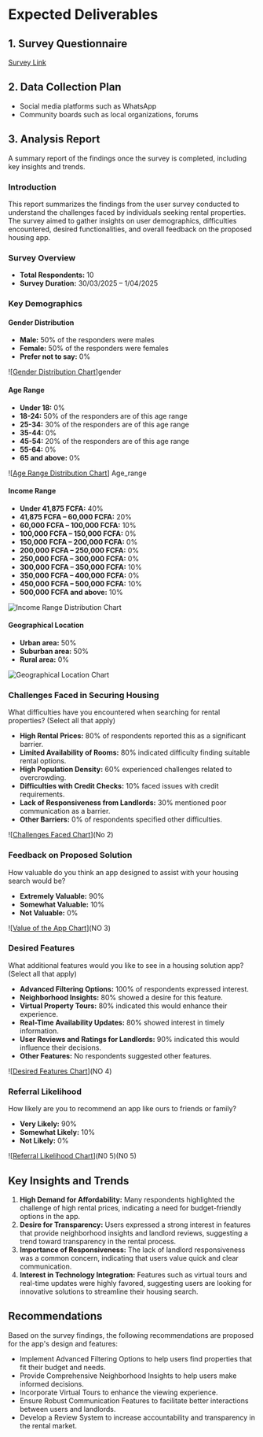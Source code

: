 # Expected Deliverables

## 1. Survey Questionnaire
[Survey Link](https://docs.google.com/forms/d/e/1FAIpQLSepxXy1k-g4GlGRR0diLpj5B4m2pSrbl-8uGjutY8P2q4z6eQ/viewform?usp=header)

## 2. Data Collection Plan
- Social media platforms such as WhatsApp
- Community boards such as local organizations, forums

## 3. Analysis Report
A summary report of the findings once the survey is completed, including key insights and trends.

### Introduction
This report summarizes the findings from the user survey conducted to understand the challenges faced by individuals seeking rental properties. The survey aimed to gather insights on user demographics, difficulties encountered, desired functionalities, and overall feedback on the proposed housing app.

### Survey Overview
- **Total Respondents:** 10
- **Survey Duration:** 30/03/2025 – 1/04/2025

### Key Demographics

#### Gender Distribution
- **Male:** 50% of the responders were males
- **Female:** 50% of the responders were females
- **Prefer not to say:** 0%

![[Gender Distribution Chart](https://github.com/RositaChi/Documents/commit/6c5fbf4fd5d2d5d2aa6e896e0610410ee812b2ca#diff-7d8e49f1696cc05f65a4b5cb0d42e695db4421efe28a46ce07bad34c485d65c4)]gender

#### Age Range
- **Under 18:** 0%
- **18-24:** 50% of the responders are of this age range
- **25-34:** 30% of the responders are of this age range
- **35-44:** 0%
- **45-54:** 20% of the responders are of this age range
- **55-64:** 0%
- **65 and above:** 0%

![[Age Range Distribution Chart](https://github.com/RositaChi/Documents/commit/6c5fbf4fd5d2d5d2aa6e896e0610410ee812b2ca#diff-a025cfd7c3e99f3db75024eefe46868c79cdfa7bc04dba033487653110267b5f)] Age_range

#### Income Range
- **Under 41,875 FCFA:** 40%
- **41,875 FCFA – 60,000 FCFA:** 20%
- **60,000 FCFA – 100,000 FCFA:** 10%
- **100,000 FCFA – 150,000 FCFA:** 0%
- **150,000 FCFA – 200,000 FCFA:** 0%
- **200,000 FCFA – 250,000 FCFA:** 0%
- **250,000 FCFA – 300,000 FCFA:** 0%
- **300,000 FCFA – 350,000 FCFA:** 10%
- **350,000 FCFA – 400,000 FCFA:** 0%
- **450,000 FCFA – 500,000 FCFA:** 10%
- **500,000 FCFA and above:** 10%

![[Income Range Distribution Chart](https://github.com/RositaChi/Documents/commit/6c5fbf4fd5d2d5d2aa6e896e0610410ee812b2ca#diff-916fb3968800afc479158150e215d856b8753a7552a452becb9aee63f55dc088)](Income_range)

#### Geographical Location
- **Urban area:** 50%
- **Suburban area:** 50%
- **Rural area:** 0%

![[Geographical Location Chart](https://github.com/RositaChi/Documents/commit/6c5fbf4fd5d2d5d2aa6e896e0610410ee812b2ca#diff-0de0ecbf690c899e840f3c2c6dbfdb8770940860853f1734cdf761ea6eaed3f1)](Geographical_location)

### Challenges Faced in Securing Housing
What difficulties have you encountered when searching for rental properties? (Select all that apply)
- **High Rental Prices:** 80% of respondents reported this as a significant barrier.
- **Limited Availability of Rooms:** 80% indicated difficulty finding suitable rental options.
- **High Population Density:** 60% experienced challenges related to overcrowding.
- **Difficulties with Credit Checks:** 10% faced issues with credit requirements.
- **Lack of Responsiveness from Landlords:** 30% mentioned poor communication as a barrier.
- **Other Barriers:** 0% of respondents specified other difficulties.

![[Challenges Faced Chart](https://github.com/RositaChi/Documents/commit/6c5fbf4fd5d2d5d2aa6e896e0610410ee812b2ca#diff-0225bbccae0ab877fd4e4803600264de7ad4f0eb3da1fd5171ef63615d7fd8a6)](No 2)

### Feedback on Proposed Solution
How valuable do you think an app designed to assist with your housing search would be?
- **Extremely Valuable:** 90%
- **Somewhat Valuable:** 10%
- **Not Valuable:** 0%

![[Value of the App Chart](https://github.com/RositaChi/Documents/commit/6c5fbf4fd5d2d5d2aa6e896e0610410ee812b2ca#diff-dc11e7304be5b2a1d63a257e3b750da89e44645e466d17a7f50cf3d3f3298377)](NO 3)

### Desired Features
What additional features would you like to see in a housing solution app? (Select all that apply)
- **Advanced Filtering Options:** 100% of respondents expressed interest.
- **Neighborhood Insights:** 80% showed a desire for this feature.
- **Virtual Property Tours:** 80% indicated this would enhance their experience.
- **Real-Time Availability Updates:** 80% showed interest in timely information.
- **User Reviews and Ratings for Landlords:** 90% indicated this would influence their decisions.
- **Other Features:** No respondents suggested other features.

![[Desired Features Chart](https://github.com/RositaChi/Documents/commit/6c5fbf4fd5d2d5d2aa6e896e0610410ee812b2ca#diff-7c53e5f3fb9ab8fc189cb355163bc6b371b2369ea656c04c5615139b0df4bb69)](NO 4)

### Referral Likelihood
How likely are you to recommend an app like ours to friends or family?
- **Very Likely:** 90%
- **Somewhat Likely:** 10%
- **Not Likely:** 0%

![[Referral Likelihood Chart](https://github.com/RositaChi/Documents/commit/6c5fbf4fd5d2d5d2aa6e896e0610410ee812b2ca#diff-d5f146ac00441f4daa7af34391ec97eb3f399eb1eb26febdae85c952ba005bc3)](N0 5)(N0 5)

## Key Insights and Trends
1. **High Demand for Affordability:** Many respondents highlighted the challenge of high rental prices, indicating a need for budget-friendly options in the app.
2. **Desire for Transparency:** Users expressed a strong interest in features that provide neighborhood insights and landlord reviews, suggesting a trend toward transparency in the rental process.
3. **Importance of Responsiveness:** The lack of landlord responsiveness was a common concern, indicating that users value quick and clear communication.
4. **Interest in Technology Integration:** Features such as virtual tours and real-time updates were highly favored, suggesting users are looking for innovative solutions to streamline their housing search.

## Recommendations
Based on the survey findings, the following recommendations are proposed for the app's design and features:
- Implement Advanced Filtering Options to help users find properties that fit their budget and needs.
- Provide Comprehensive Neighborhood Insights to help users make informed decisions.
- Incorporate Virtual Tours to enhance the viewing experience.
- Ensure Robust Communication Features to facilitate better interactions between users and landlords.
- Develop a Review System to increase accountability and transparency in the rental market.
